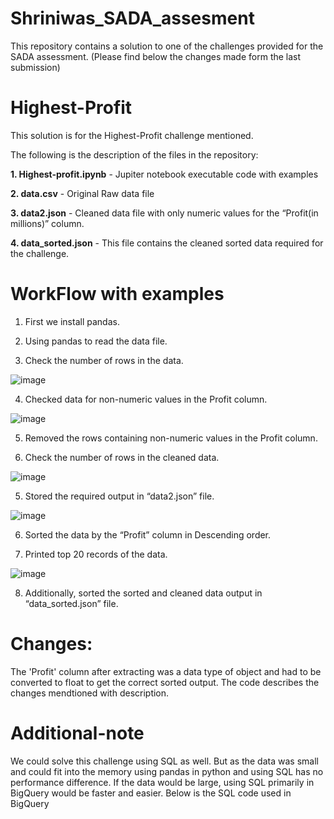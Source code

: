# Shriniwas_SADA_assesment
This repository contains a solution to one of the challenges provided for the SADA assessment.
(Please find below the changes made form the last submission)
# Highest-Profit
This solution is for the Highest-Profit challenge mentioned. 

The following is the description of the files in the repository:

**1. Highest-profit.ipynb** - Jupiter notebook executable code with examples

**2. data.csv** - Original Raw data file

**3. data2.json** - Cleaned data file with only numeric values for the “Profit(in millions)” column.

**4. data_sorted.json** - This file contains the cleaned sorted data required for the challenge.

# WorkFlow with examples
1. First we install pandas.

2. Using pandas to read the data file.

3. Check the number of rows in the data.

![image](https://user-images.githubusercontent.com/82992833/166964501-f280748e-1449-4d8b-8ba8-94a57578be12.png)

4. Checked data for non-numeric values in the Profit column.

![image](https://user-images.githubusercontent.com/82992833/166965128-24b01e16-cfc9-4ccf-982f-90f3a41af3f9.png)

5. Removed the rows containing non-numeric values in the Profit column.

6. Check the number of rows in the cleaned data.

![image](https://user-images.githubusercontent.com/82992833/166965099-583a4a7a-2b21-4eb7-b893-cfeb8d68da10.png)

5. Stored the required output in “data2.json” file.

![image](https://user-images.githubusercontent.com/82992833/166964884-144211e4-76bd-4163-a6a4-ff026286a4a6.png)

6. Sorted the data by the “Profit” column in Descending order.

7. Printed top 20 records of the data.

![image](https://user-images.githubusercontent.com/82992833/166965220-5fb991a6-4b33-4fc9-acd7-a5696b69e4f2.png)

8. Additionally, sorted the sorted and cleaned data output in “data_sorted.json” file.

# Changes:
The 'Profit' column after extracting was a data type of object and had to be converted to float to get the correct sorted output.
The code describes the changes mendtioned with description.

# Additional-note
We could solve this challenge using SQL as well. But as the data was small and could fit into the memory using pandas in python and using SQL has no performance difference. If the data would be large, using SQL primarily in BigQuery would be faster and easier.
Below is the SQL code used in BigQuery
